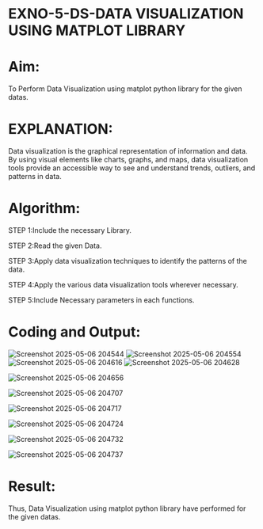 # EXNO-5-DS-DATA VISUALIZATION USING MATPLOT LIBRARY

# Aim:
  To Perform Data Visualization using matplot python library for the given datas.

# EXPLANATION:
Data visualization is the graphical representation of information and data. By using visual elements like charts, graphs, and maps, data visualization tools provide an accessible way to see and understand trends, outliers, and patterns in data.

# Algorithm:
STEP 1:Include the necessary Library.

STEP 2:Read the given Data.

STEP 3:Apply data visualization techniques to identify the patterns of the data.

STEP 4:Apply the various data visualization tools wherever necessary.

STEP 5:Include Necessary parameters in each functions.

# Coding and Output:
![Screenshot 2025-05-06 204544](https://github.com/user-attachments/assets/35189605-8653-4bda-934d-d66a8348f2d5)
![Screenshot 2025-05-06 204554](https://github.com/user-attachments/assets/30cc8f19-0e85-4b33-b058-d0f6ef95248d)
![Screenshot 2025-05-06 204616](https://github.com/user-attachments/assets/1733472c-66f7-463f-991a-dc8a86be05f3)
![Screenshot 2025-05-06 204628](https://github.com/user-attachments/assets/343245cd-1dac-4c83-a411-6259e092ae4f)

![Screenshot 2025-05-06 204656](https://github.com/user-attachments/assets/4818e97d-0375-435f-aae0-b07020a3ee45)

![Screenshot 2025-05-06 204707](https://github.com/user-attachments/assets/682526e3-3af1-4325-8fa5-a3c46aabc2a1)

![Screenshot 2025-05-06 204717](https://github.com/user-attachments/assets/f191eda7-af11-448a-9877-fa82bb3692a6)

![Screenshot 2025-05-06 204724](https://github.com/user-attachments/assets/b3f4d5d1-328d-4af8-966c-5d39dc8cac38)

![Screenshot 2025-05-06 204732](https://github.com/user-attachments/assets/632dc11f-65e9-452e-b2e0-ef713e220fe6)

![Screenshot 2025-05-06 204737](https://github.com/user-attachments/assets/01f839ce-a632-4b11-8fe4-74bf41425b20)











# Result:
 Thus, Data Visualization using matplot python library have performed for the given datas.
